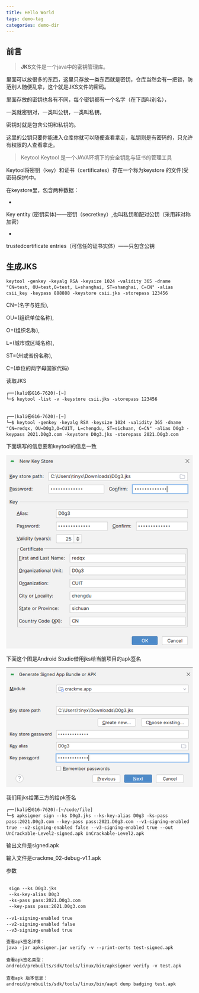 ```yaml
---
title: Hello World
tags: demo-tag
categories: demo-dir
---
```


## 前言 

> **JKS**文件是一个java中的密钥管理库。

里面可以放很多的东西，这里只存放一类东西就是密钥，仓库当然会有一把锁，防范别人随便乱拿，这个就是JKS文件的密码。

里面存放的密钥也各有不同，每个密钥都有一个名字（在下面叫别名），

一类就密钥对，一类叫公钥，一类叫私钥，

密钥对就是包含公钥和私钥的。

这里的公钥只要你能进入仓库你就可以随便查看拿走，私钥则是有密码的，只允许有权限的人查看拿走。

> Keytool:Keytool 是一个JAVA环境下的安全钥匙与证书的管理工具

Keytool将密钥（key）和证书（certificates）存在一个称为keystore 的文件(受密码保护)中。

在keystore里，包含两种数据： 

- 

  Key entity (密钥实体)——密钥（secretkey）,也叫私钥和配对公钥（采用非对称加密）

- 

  trustedcertificate entries（可信任的证书实体）——只包含公钥 

## 生成JKS

```
keytool -genkey -keyalg RSA -keysize 1024 -validity 365 -dname "CN=test, OU=test,O=test, L=shanghai, ST=shanghai, C=CN" -alias csii_key -keypass 888888 -keystore csii.jks -storepass 123456
```



CN=(名字与姓氏), 

OU=(组织单位名称), 

O=(组织名称),

 L=(城市或区域名称),

ST=(州或省份名称), 

C=(单位的两字母国家代码)



读取JKS

```
┌──(kali㉿G16-7620)-[~]
└─$ keytool -list -v -keystore csii.jks -storepass 123456


```





```
┌──(kali㉿G16-7620)-[~]
└─$ keytool -genkey -keyalg RSA -keysize 1024 -validity 365 -dname "CN=redqx, OU=D0g3,O=CUIT, L=chengdu, ST=sichuan, C=CN" -alias D0g3 -keypass 2021.D0g3.com -keystore D0g3.jks -storepass 2021.D0g3.com
```



下面填写的信息要和keytool的信息一致	

![image-20240619191029386](./img/image-20240619191029386.png)

下面这个图是Android Studio借用jks给当前项目的apk签名

![image-20240619191040628](./img/image-20240619191040628.png)

我们用jks给第三方的给pk签名

```
┌──(kali㉿G16-7620)-[~/code/file]
└─$ apksigner sign --ks D0g3.jks --ks-key-alias D0g3 -ks-pass pass:2021.D0g3.com --key-pass pass:2021.D0g3.com --v1-signing-enabled true --v2-signing-enabled false --v3-signing-enabled true --out UnCrackable-Level2-signed.apk UnCrackable-Level2.apk 
```

输出文件是signed.apk

输入文件是crackme_02-debug-v1.1.apk

参数

```

 sign --ks D0g3.jks 
 --ks-key-alias D0g3 
 -ks-pass pass:2021.D0g3.com 
 --key-pass pass:2021.D0g3.com 

--v1-signing-enabled true 
--v2-signing-enabled false 
--v3-signing-enabled true 
```



```
查看apk签名详情：
java -jar apksigner.jar verify -v --print-certs test-signed.apk
 
查看apk签名类型：
android/prebuilts/sdk/tools/linux/bin/apksigner verify -v test.apk

查看apk 版本信息：
android/prebuilts/sdk/tools/linux/bin/aapt dump badging test.apk
```

